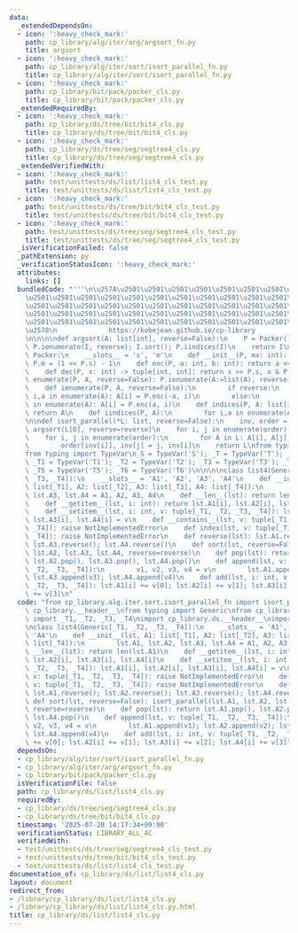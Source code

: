 ```yaml
---
data:
  _extendedDependsOn:
  - icon: ':heavy_check_mark:'
    path: cp_library/alg/iter/arg/argsort_fn.py
    title: argsort
  - icon: ':heavy_check_mark:'
    path: cp_library/alg/iter/sort/isort_parallel_fn.py
    title: cp_library/alg/iter/sort/isort_parallel_fn.py
  - icon: ':heavy_check_mark:'
    path: cp_library/bit/pack/packer_cls.py
    title: cp_library/bit/pack/packer_cls.py
  _extendedRequiredBy:
  - icon: ':heavy_check_mark:'
    path: cp_library/ds/tree/bit/bit4_cls.py
    title: cp_library/ds/tree/bit/bit4_cls.py
  - icon: ':heavy_check_mark:'
    path: cp_library/ds/tree/seg/segtree4_cls.py
    title: cp_library/ds/tree/seg/segtree4_cls.py
  _extendedVerifiedWith:
  - icon: ':heavy_check_mark:'
    path: test/unittests/ds/list/list4_cls_test.py
    title: test/unittests/ds/list/list4_cls_test.py
  - icon: ':heavy_check_mark:'
    path: test/unittests/ds/tree/bit/bit4_cls_test.py
    title: test/unittests/ds/tree/bit/bit4_cls_test.py
  - icon: ':heavy_check_mark:'
    path: test/unittests/ds/tree/seg/segtree4_cls_test.py
    title: test/unittests/ds/tree/seg/segtree4_cls_test.py
  _isVerificationFailed: false
  _pathExtension: py
  _verificationStatusIcon: ':heavy_check_mark:'
  attributes:
    links: []
  bundledCode: "'''\n\u257A\u2501\u2501\u2501\u2501\u2501\u2501\u2501\u2501\u2501\u2501\
    \u2501\u2501\u2501\u2501\u2501\u2501\u2501\u2501\u2501\u2501\u2501\u2501\u2501\
    \u2501\u2501\u2501\u2501\u2501\u2501\u2501\u2501\u2501\u2501\u2501\u2501\u2501\
    \u2501\u2501\u2501\u2501\u2501\u2501\u2501\u2501\u2501\u2501\u2501\u2501\u2501\
    \u2501\u2501\u2501\u2501\u2501\u2501\u2501\u2501\u2501\u2501\u2501\u2501\u2501\
    \u2578\n             https://kobejean.github.io/cp-library               \n'''\n\
    \n\n\n\ndef argsort(A: list[int], reverse=False):\n    P = Packer(len(I := list(A))-1);\
    \ P.ienumerate(I, reverse); I.sort(); P.iindices(I)\n    return I\n\n\n\nclass\
    \ Packer:\n    __slots__ = 's', 'm'\n    def __init__(P, mx: int): P.s = mx.bit_length();\
    \ P.m = (1 << P.s) - 1\n    def enc(P, a: int, b: int): return a << P.s | b\n\
    \    def dec(P, x: int) -> tuple[int, int]: return x >> P.s, x & P.m\n    def\
    \ enumerate(P, A, reverse=False): P.ienumerate(A:=list(A), reverse); return A\n\
    \    def ienumerate(P, A, reverse=False):\n        if reverse:\n            for\
    \ i,a in enumerate(A): A[i] = P.enc(-a, i)\n        else:\n            for i,a\
    \ in enumerate(A): A[i] = P.enc(a, i)\n    def indices(P, A: list[int]): P.iindices(A:=list(A));\
    \ return A\n    def iindices(P, A):\n        for i,a in enumerate(A): A[i] = P.m&a\n\
    \n\ndef isort_parallel(*L: list, reverse=False):\n    inv, order = [0]*len(L[0]),\
    \ argsort(L[0], reverse=reverse)\n    for i, j in enumerate(order): inv[j] = i\n\
    \    for i, j in enumerate(order):\n        for A in L: A[i], A[j] = A[j], A[i]\n\
    \        order[inv[i]], inv[j] = j, inv[i]\n    return L\nfrom typing import Generic\n\
    from typing import TypeVar\n_S = TypeVar('S'); _T = TypeVar('T'); _U = TypeVar('U');\
    \ _T1 = TypeVar('T1'); _T2 = TypeVar('T2'); _T3 = TypeVar('T3'); _T4 = TypeVar('T4');\
    \ _T5 = TypeVar('T5'); _T6 = TypeVar('T6')\n\n\n\nclass list4(Generic[_T1, _T2,\
    \ _T3, _T4]):\n    __slots__ = 'A1', 'A2', 'A3', 'A4'\n    def __init__(lst, A1:\
    \ list[_T1], A2: list[_T2], A3: list[_T3], A4: list[_T4]):\n        lst.A1, lst.A2,\
    \ lst.A3, lst.A4 = A1, A2, A3, A4\n    def __len__(lst): return len(lst.A1)\n\
    \    def __getitem__(lst, i: int): return lst.A1[i], lst.A2[i], lst.A3[i], lst.A4[i]\n\
    \    def __setitem__(lst, i: int, v: tuple[_T1, _T2, _T3, _T4]): lst.A1[i], lst.A2[i],\
    \ lst.A3[i], lst.A4[i] = v\n    def __contains__(lst, v: tuple[_T1, _T2, _T3,\
    \ _T4]): raise NotImplementedError\n    def index(lst, v: tuple[_T1, _T2, _T3,\
    \ _T4]): raise NotImplementedError\n    def reverse(lst): lst.A1.reverse(); lst.A2.reverse();\
    \ lst.A3.reverse(); lst.A4.reverse()\n    def sort(lst, reverse=False): isort_parallel(lst.A1,\
    \ lst.A2, lst.A3, lst.A4, reverse=reverse)\n    def pop(lst): return lst.A1.pop(),\
    \ lst.A2.pop(), lst.A3.pop(), lst.A4.pop()\n    def append(lst, v: tuple[_T1,\
    \ _T2, _T3, _T4]):\n        v1, v2, v3, v4 = v\n        lst.A1.append(v1); lst.A2.append(v2);\
    \ lst.A3.append(v3); lst.A4.append(v4)\n    def add(lst, i: int, v: tuple[_T1,\
    \ _T2, _T3, _T4]): lst.A1[i] += v[0]; lst.A2[i] += v[1]; lst.A3[i] += v[2]; lst.A4[i]\
    \ += v[3]\n"
  code: "from cp_library.alg.iter.sort.isort_parallel_fn import isort_parallel\nimport\
    \ cp_library.__header__\nfrom typing import Generic\nfrom cp_library.misc.typing\
    \ import _T1, _T2, _T3, _T4\nimport cp_library.ds.__header__\nimport cp_library.ds.view.__header__\n\
    \nclass list4(Generic[_T1, _T2, _T3, _T4]):\n    __slots__ = 'A1', 'A2', 'A3',\
    \ 'A4'\n    def __init__(lst, A1: list[_T1], A2: list[_T2], A3: list[_T3], A4:\
    \ list[_T4]):\n        lst.A1, lst.A2, lst.A3, lst.A4 = A1, A2, A3, A4\n    def\
    \ __len__(lst): return len(lst.A1)\n    def __getitem__(lst, i: int): return lst.A1[i],\
    \ lst.A2[i], lst.A3[i], lst.A4[i]\n    def __setitem__(lst, i: int, v: tuple[_T1,\
    \ _T2, _T3, _T4]): lst.A1[i], lst.A2[i], lst.A3[i], lst.A4[i] = v\n    def __contains__(lst,\
    \ v: tuple[_T1, _T2, _T3, _T4]): raise NotImplementedError\n    def index(lst,\
    \ v: tuple[_T1, _T2, _T3, _T4]): raise NotImplementedError\n    def reverse(lst):\
    \ lst.A1.reverse(); lst.A2.reverse(); lst.A3.reverse(); lst.A4.reverse()\n   \
    \ def sort(lst, reverse=False): isort_parallel(lst.A1, lst.A2, lst.A3, lst.A4,\
    \ reverse=reverse)\n    def pop(lst): return lst.A1.pop(), lst.A2.pop(), lst.A3.pop(),\
    \ lst.A4.pop()\n    def append(lst, v: tuple[_T1, _T2, _T3, _T4]):\n        v1,\
    \ v2, v3, v4 = v\n        lst.A1.append(v1); lst.A2.append(v2); lst.A3.append(v3);\
    \ lst.A4.append(v4)\n    def add(lst, i: int, v: tuple[_T1, _T2, _T3, _T4]): lst.A1[i]\
    \ += v[0]; lst.A2[i] += v[1]; lst.A3[i] += v[2]; lst.A4[i] += v[3]"
  dependsOn:
  - cp_library/alg/iter/sort/isort_parallel_fn.py
  - cp_library/alg/iter/arg/argsort_fn.py
  - cp_library/bit/pack/packer_cls.py
  isVerificationFile: false
  path: cp_library/ds/list/list4_cls.py
  requiredBy:
  - cp_library/ds/tree/seg/segtree4_cls.py
  - cp_library/ds/tree/bit/bit4_cls.py
  timestamp: '2025-07-28 14:17:34+09:00'
  verificationStatus: LIBRARY_ALL_AC
  verifiedWith:
  - test/unittests/ds/tree/seg/segtree4_cls_test.py
  - test/unittests/ds/tree/bit/bit4_cls_test.py
  - test/unittests/ds/list/list4_cls_test.py
documentation_of: cp_library/ds/list/list4_cls.py
layout: document
redirect_from:
- /library/cp_library/ds/list/list4_cls.py
- /library/cp_library/ds/list/list4_cls.py.html
title: cp_library/ds/list/list4_cls.py
---
```

